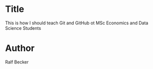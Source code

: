 # Title
This is how I should teach Git and GitHub ot MSc Economics and Data Science Students

# Author
Ralf Becker
